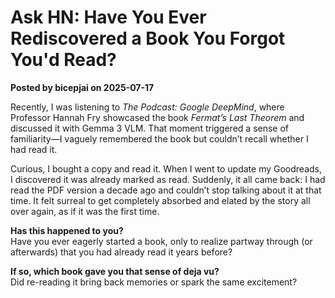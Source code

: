 # Ask HN: Have You Ever Rediscovered a Book You Forgot You'd Read?  
**Posted by bicepjai on 2025-07-17**

Recently, I was listening to *The Podcast: Google DeepMind*, where Professor Hannah Fry showcased the book *Fermat’s Last Theorem* and discussed it with Gemma 3 VLM. That moment triggered a sense of familiarity—I vaguely remembered the book but couldn’t recall whether I had read it.

Curious, I bought a copy and read it. When I went to update my Goodreads, I discovered it was already marked as read. Suddenly, it all came back: I had read the PDF version a decade ago and couldn’t stop talking about it at that time. It felt surreal to get completely absorbed and elated by the story all over again, as if it was the first time.

**Has this happened to you?**  
Have you ever eagerly started a book, only to realize partway through (or afterwards) that you had already read it years before?  

**If so, which book gave you that sense of deja vu?**  
Did re-reading it bring back memories or spark the same excitement?